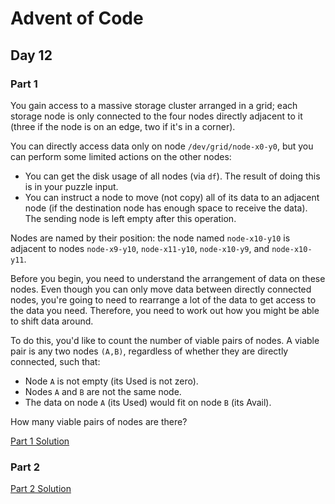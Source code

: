 # Advent of Code
## Day 12

### Part 1
You gain access to a massive storage cluster arranged in a grid; each storage node is only connected to the four nodes directly adjacent to it (three if the node is on an edge, two if it's in a corner).

You can directly access data only on node `/dev/grid/node-x0-y0`, but you can perform some limited actions on the other nodes:
* You can get the disk usage of all nodes (via `df`). The result of doing this is in your puzzle input.
* You can instruct a node to move (not copy) all of its data to an adjacent node (if the destination node has enough space to receive the data). The sending node is left empty after this operation.

Nodes are named by their position: the node named `node-x10-y10` is adjacent to nodes `node-x9-y10`, `node-x11-y10`, `node-x10-y9`, and `node-x10-y11`.

Before you begin, you need to understand the arrangement of data on these nodes. Even though you can only move data between directly connected nodes, you're going to need to rearrange a lot of the data to get access to the data you need. Therefore, you need to work out how you might be able to shift data around.

To do this, you'd like to count the number of viable pairs of nodes. A viable pair is any two nodes `(A,B)`, regardless of whether they are directly connected, such that:
* Node `A` is not empty (its Used is not zero).
* Nodes `A` and `B` are not the same node.
* The data on node `A` (its Used) would fit on node `B` (its Avail).

How many viable pairs of nodes are there?

[Part 1 Solution](part1.rb)

### Part 2

[Part 2 Solution](part2.rb)